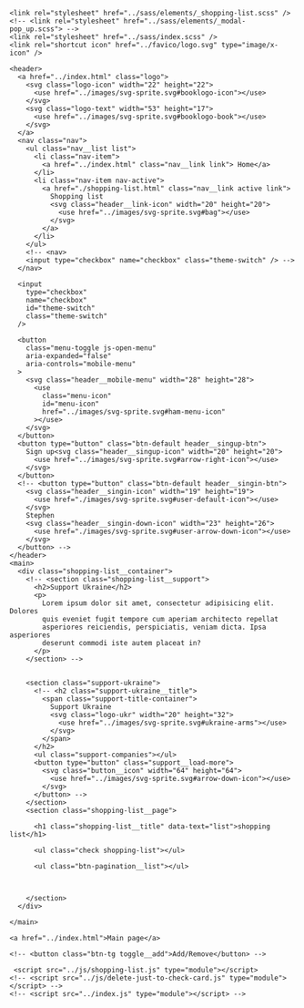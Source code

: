 <!DOCTYPE html>
<html lang="en">
  <head>
    <meta charset="UTF-8" />
    <meta http-equiv="X-UA-Compatible" content="IE=edge" />
    <meta name="viewport" content="width=device-width, initial-scale=1.0" />
    <title>Document</title>
    
    <link rel="stylesheet" href="../sass/elements/_shopping-list.scss" />
    <!-- <link rel="stylesheet" href="../sass/elements/_modal-pop_up.scss"> -->
    <link rel="stylesheet" href="../sass/index.scss" />
    <link rel="shortcut icon" href="../favico/logo.svg" type="image/x-icon" />
  </head>
  <body class="">

    <header>
      <a href="../index.html" class="logo">
        <svg class="logo-icon" width="22" height="22">
          <use href="../images/svg-sprite.svg#booklogo-icon"></use>
        </svg>
        <svg class="logo-text" width="53" height="17">
          <use href="../images/svg-sprite.svg#booklogo-book"></use>
        </svg>
      </a>
      <nav class="nav">
        <ul class="nav__list list">
          <li class="nav-item">
            <a href="../index.html" class="nav__link link"> Home</a>
          </li>
          <li class="nav-item nav-active">
            <a href="./shopping-list.html" class="nav__link active link">
              Shopping list
              <svg class="header__link-icon" width="20" height="20">
                <use href="../images/svg-sprite.svg#bag"></use>
              </svg>
            </a>
          </li>
        </ul>
        <!-- <nav>
        <input type="checkbox" name="checkbox" class="theme-switch" /> -->
      </nav>

      <input
        type="checkbox"
        name="checkbox"
        id="theme-switch"
        class="theme-switch"
      />

      <button
        class="menu-toggle js-open-menu"
        aria-expanded="false"
        aria-controls="mobile-menu"
      >
        <svg class="header__mobile-menu" width="28" height="28">
          <use
            class="menu-icon"
            id="menu-icon"
            href="../images/svg-sprite.svg#ham-menu-icon"
          ></use>
        </svg>
      </button>
      <button type="button" class="btn-default header__singup-btn">
        Sign up<svg class="header__singup-icon" width="20" height="20">
          <use href="../images/svg-sprite.svg#arrow-right-icon"></use>
        </svg>
      </button>
      <!-- <button type="button" class="btn-default header__singin-btn">
        <svg class="header__singin-icon" width="19" height="19">
          <use href="./images/svg-sprite.svg#user-default-icon"></use>
        </svg>
        Stephen
        <svg class="header__singin-down-icon" width="23" height="26">
          <use href="./images/svg-sprite.svg#user-arrow-down-icon"></use>
        </svg>
      </button> -->
    </header>
    <main>
      <div class="shopping-list__container">
        <!-- <section class="shopping-list__support">
          <h2>Support Ukraine</h2>
          <p>
            Lorem ipsum dolor sit amet, consectetur adipisicing elit. Dolores
            quis eveniet fugit tempore cum aperiam architecto repellat
            asperiores reiciendis, perspiciatis, veniam dicta. Ipsa asperiores
            deserunt commodi iste autem placeat in?
          </p>
        </section> -->


        <section class="support-ukraine">
          <!-- <h2 class="support-ukraine__title">
            <span class="support-title-container">
              Support Ukraine
              <svg class="logo-ukr" width="20" height="32">
                <use href="../images/svg-sprite.svg#ukraine-arms"></use>
              </svg>
            </span>
          </h2>
          <ul class="support-companies"></ul>
          <button type="button" class="support__load-more">
            <svg class="button__icon" width="64" height="64">
              <use href="../images/svg-sprite.svg#arrow-down-icon"></use>
            </svg>
          </button> -->
        </section>
        <section class="shopping-list__page">
          
          <h1 class="shopping-list__title" data-text="list">shopping list</h1>

          <ul class="check shopping-list"></ul>
          
          <ul class="btn-pagination__list"></ul>

          
          
        </section>
      </div>
      
    </main>
    
    <a href="../index.html">Main page</a>

    <!-- <button class="btn-tg toggle__add">Add/Remove</button> -->

     <script src="../js/shopping-list.js" type="module"></script>
    <!-- <script src="../js/delete-just-to-check-card.js" type="module"></script> -->
    <!-- <script src="../index.js" type="module"></script> -->
  </body>
</html>
